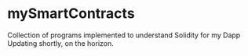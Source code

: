 # mySmartContracts
Collection of programs implemented to understand Solidity for my Dapp
Updating shortly, on the horizon.
